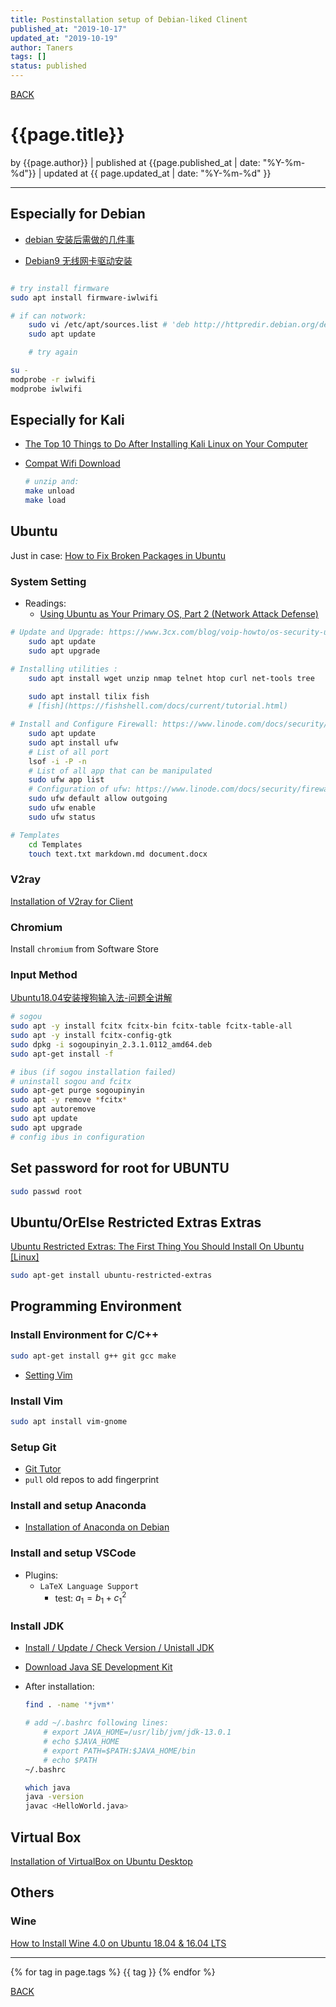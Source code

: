 ```yaml
---
title: Postinstallation setup of Debian-liked Clinent
published_at: "2019-10-17"
updated_at: "2019-10-19"
author: Taners
tags: []
status: published
---
```


[BACK](../)
# {{page.title}}

by {{page.author}} |
published at {{page.published_at | date: "%Y-%m-%d"}} |
updated at {{ page.updated_at | date: "%Y-%m-%d" }}

---
## Especially for Debian
- [debian 安装后需做的几件事](https://www.cnblogs.com/OneFri/p/8308340.html)

- [Debian9 无线网卡驱动安装](https://www.cnblogs.com/flymeng/p/8001043.html)
  
```bash

# try install firmware
sudo apt install firmware-iwlwifi

# if can notwork:
    sudo vi /etc/apt/sources.list # 'deb http://httpredir.debian.org/debian/ stretch main contrib non-free'
    sudo apt update

    # try again

su -
modprobe -r iwlwifi
modprobe iwlwifi
```

## Especially for Kali

- [The Top 10 Things to Do After Installing Kali Linux on Your Computer](https://www.youtube.com/watch?v=8VL0K0rFgxw)


- [Compat Wifi Download](https://www.4shared.com/get/YuklsujWce/compat-wireless-2010-06-26-pta.html?simpleLogin=true&startDownload=true&sop=true)

    ```bash
    # unzip and:
    make unload
    make load
    ``` 
## Ubuntu
Just in case: [How to Fix Broken Packages in Ubuntu](https://www.maketecheasier.com/fix-broken-packages-ubuntu/)
### System Setting

- Readings: 
  - [Using Ubuntu as Your Primary OS, Part 2 (Network Attack Defense)](https://null-byte.wonderhowto.com/how-to/locking-down-linux-using-ubuntu-as-your-primary-os-part-2-network-attack-defense-0185709/)

```bash
# Update and Upgrade: https://www.3cx.com/blog/voip-howto/os-security-updates-debian/  
    sudo apt update 
    sudo apt upgrade

# Installing utilities :
    sudo apt install wget unzip nmap telnet htop curl net-tools tree 
    
    sudo apt install tilix fish 
    # [fish](https://fishshell.com/docs/current/tutorial.html)

# Install and Configure Firewall: https://www.linode.com/docs/security/firewalls/configure-firewall-with-ufw/
    sudo apt update
    sudo apt install ufw
    # List of all port
    lsof -i -P -n
    # List of all app that can be manipulated
    sudo ufw app list
    # Configuration of ufw: https://www.linode.com/docs/security/firewalls/configure-firewall-with-ufw/
    sudo ufw default allow outgoing
    sudo ufw enable
    sudo ufw status

# Templates
    cd Templates
    touch text.txt markdown.md document.docx
```

### V2ray
[Installation of V2ray for Client](2019-09-19-00.md)

### Chromium
Install `chromium` from Software Store

### Input Method
[Ubuntu18.04安装搜狗输入法-问题全讲解](https://www.twblogs.net/a/5c160eb4bd9eee5e418429ff/zh-cn)
```bash
# sogou
sudo apt -y install fcitx fcitx-bin fcitx-table fcitx-table-all
sudo apt -y install fcitx-config-gtk
sudo dpkg -i sogoupinyin_2.3.1.0112_amd64.deb 
sudo apt-get install -f

# ibus (if sogou installation failed)
# uninstall sogou and fcitx
sudo apt-get purge sogoupinyin
sudo apt -y remove *fcitx*
sudo apt autoremove
sudo apt update
sudo apt upgrade
# config ibus in configuration
```
## Set password for root for **UBUNTU**
```bash
sudo passwd root
```

## Ubuntu/OrElse Restricted Extras Extras
[Ubuntu Restricted Extras: The First Thing You Should Install On Ubuntu [Linux]](https://www.makeuseof.com/tag/ubuntu-restricted-extras-install-ubuntu-linux/)
```bash
sudo apt-get install ubuntu-restricted-extras
```

## Programming Environment

### Install Environment for C/C++
```bash
sudo apt-get install g++ git gcc make
```
- [Setting Vim](https://null-byte.wonderhowto.com/how-to/intro-vim-unix-text-editor-every-hacker-should-be-familiar-with-0174674/)

### Install Vim
```bash
sudo apt install vim-gnome
```
### Setup Git
- [Git Tutor](https://tane-rs.github.io/build-a-studio/common/git-tutor.html)
- `pull` old repos to add fingerprint
  
### Install and setup Anaconda
- [Installation of Anaconda on Debian](2019-09-18-00.md)


### Install and setup VSCode
- Plugins:
    - `LaTeX Language Support`
      - test: $a_1 = b_1 + c_1^2$

### Install JDK
- [Install / Update / Check Version / Unistall JDK](https://docs.oracle.com/en/java/javase/13/index.html)

- [Download Java SE Development Kit](https://www.oracle.com/technetwork/java/javase/downloads/jdk13-downloads-5672538.html)

- After installation:

    ```bash
    find . -name '*jvm*'

    # add ~/.bashrc following lines:
        # export JAVA_HOME=/usr/lib/jvm/jdk-13.0.1
        # echo $JAVA_HOME
        # export PATH=$PATH:$JAVA_HOME/bin
        # echo $PATH
    ~/.bashrc

    which java
    java -version
    javac <HelloWorld.java>
    ```



## Virtual Box
[Installation of VirtualBox on Ubuntu Desktop](2019-09-14-00.md)


## Others
### Wine
[How to Install Wine 4.0 on Ubuntu 18.04 & 16.04 LTS](https://tecadmin.net/install-wine-on-ubuntu/)


---

{% for tag in page.tags %}
  {{ tag }}
{% endfor %}

[BACK](../)






